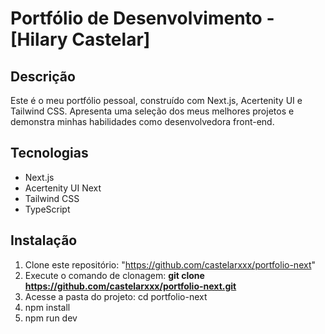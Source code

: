 # Portfólio de Desenvolvimento - [Hilary Castelar]

## Descrição
Este é o meu portfólio pessoal, construído com Next.js, Acertenity UI  e Tailwind CSS. Apresenta uma seleção dos meus melhores projetos e demonstra minhas habilidades como desenvolvedora front-end.

## Tecnologias
* Next.js
* Acertenity UI Next
* Tailwind CSS
* TypeScript 

## Instalação
1. Clone este repositório: "https://github.com/castelarxxx/portfolio-next"
2. Execute o comando de clonagem: **git clone https://github.com/castelarxxx/portfolio-next.git**
3. Acesse a pasta do projeto: cd portfolio-next
4. npm install
5. npm run dev
   


